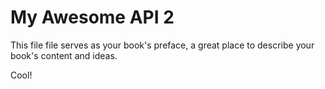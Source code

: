 # My Awesome API 2

This file file serves as your book's preface, a great place to describe your book's content and ideas.

Cool!

